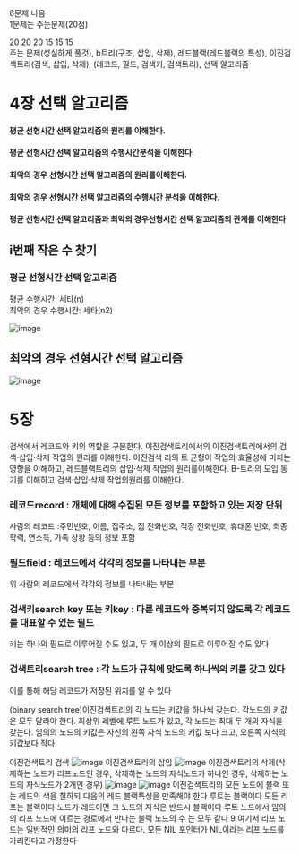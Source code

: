 6문제 나옴   
1문제는 주는문제(20점)  

20 20 20 15 15 15   
주는 문제(성실하게 풀것), b트리(구조, 삽입, 삭제), 레드블랙(레드블랙의 특성), 이진검색트리(검색, 삽입, 삭제), (레코드, 필드, 검색키, 검색트리), 선택 알고리즘
  
# 4장 선택 알고리즘  
  
#### 평균 선형시간 선택 알고리즘의 원리를 이해한다.  
#### 평균 선형시간 선택 알고리즘의 수행시간분석을 이해한다.   
#### 최악의 경우 선형시간 선택 알고리즘의 원리를이해한다.  
#### 최악의 경우 선형시간 선택 알고리즘의 수행시간 분석을 이해한다.  
#### 평균 선형시간 선택 알고리즘과 최악의 경우선형시간 선택 알고리즘의 관계를 이해한다   

## i번째 작은 수 찾기  

### 평균 선형시간 선택 알고리즘   
평균 수행시간: 세타(n)   
최악의 경우 수행시간: 세타(n2)  

![image](https://github.com/gryrryfh/Algorithm/assets/50912987/ce589626-3a82-40f6-96ca-3c56d0919dcc)

## 최악의 경우 선형시간 선택 알고리즘  
![image](https://github.com/gryrryfh/Algorithm/assets/50912987/011f5f49-965d-45fb-aa51-d9097a728f6b)

# 5장
검색에서 레코드와 키의 역할을 구분한다.
이진검색트리에서의 이진검색트리에서의 검색·삽입·삭제 작업의 원리를 이해한다.
이진검색 리의 트 균형이 작업의 효율성에 미치는 영향을 이해하고, 레드블랙트리의 삽입·삭제 작업의 원리를이해한다.
B-트리의 도입 동기를 이해하고 검색·삽입·삭제 작업의원리를 이해한다.

### 레코드record : 개체에 대해 수집된 모든 정보를 포함하고 있는 저장 단위
사람의 레코드 :주민번호, 이름, 집주소, 집 전화번호, 직장 전화번호, 휴대폰 번호, 최종학력, 연소득, 가족 상황 등의 정보 포함
### 필드field : 레코드에서 각각의 정보를 나타내는 부분
위 사람의 레코드에서 각각의 정보를 나타내는 부분
### 검색키search key 또는 키key : 다른 레코드와 중복되지 않도록 각 레코드를 대표할 수 있는 필드
키는 하나의 필드로 이루어질 수도 있고, 두 개 이상의 필드로 이루어질 수도 있다
### 검색트리search tree : 각 노드가 규칙에 맞도록 하나씩의 키를 갖고 있다
이를 통해 해당 레코드가 저장된 위치를 알 수 있다

(binary search tree)이진검색트리의 각 노드는 키값을 하나씩 갖는다.
각노드의 키값은 모두 달라야 한다.
최상위 레벨에 루트 노드가 있고, 각 노드는 최대 두 개의 자식을 갖는다.
임의의 노드의 키값은 자신의 왼쪽 자식 노드의 키값 보다 크고, 오른쪽 자식의 키값보다 작다

이진검색트리 검색 
![image](https://github.com/gryrryfh/Algorithm/assets/50912987/a2517347-0401-4b63-9dbe-8cf00bf15fef)
이진검색트리의 삽입 
![image](https://github.com/gryrryfh/Algorithm/assets/50912987/3288cae9-fda0-42b8-befe-bab6cf371643)
이진검색트리의 삭제(삭제하는 노드가 리프노드인 경우, 삭제하는 노드의 자식노드가 하나인 경우, 삭제하는 노드의 자식노드가 2개인 경우)
![image](https://github.com/gryrryfh/Algorithm/assets/50912987/eeedc0a2-a869-48dd-9d9e-f57bda5363a1)
![image](https://github.com/gryrryfh/Algorithm/assets/50912987/f0051f3d-2b7f-48a3-b490-9da9355c320e)
이진검색트리의 모든 노드에 블랙 또는 레드의 색을 칠하되 다음의 레드
블랙특성을 만족해야 한다
 루트는 블랙이다
 모든 리프는 블랙이다
 노드가 레드이면 그 노드의 자식은 반드시 블랙이다
 루트 노드에서 임의의 리프 노드에 이르는 경로에서 만나는 블랙 노드의 수
는 모두 같다
9 여기서 리프 노드는 일반적인 의미의 리프 노드와 다르다.
모든 NIL 포인터가 NIL이라는 리프 노드를 가리킨다고 가정한다
